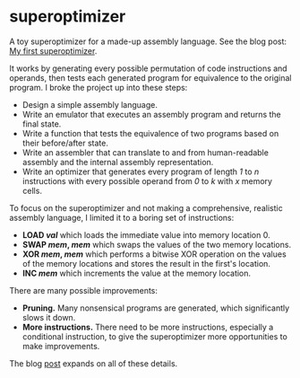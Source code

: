 # superoptimizer

A toy superoptimizer for a made-up assembly language. See the blog post: [My first superoptimizer](https://austinhenley.com/blog/superoptimizer.html).

It works by generating every possible permutation of code instructions and operands, then tests each generated program for equivalence to the original program. I broke the project up into these steps:

- Design a simple assembly language.
- Write an emulator that executes an assembly program and returns the final state.
- Write a function that tests the equivalence of two programs based on their before/after state.
- Write an assembler that can translate to and from human-readable assembly and the internal assembly representation.
- Write an optimizer that generates every program of length _1_ to _n_ instructions with every possible operand from _0_ to _k_ with _x_ memory cells.

To focus on the superoptimizer and not making a comprehensive, realistic assembly language, I limited it to a boring set of instructions:

- **LOAD _val_** which loads the immediate value into memory location 0.
- **SWAP _mem_, _mem_** which swaps the values of the two memory locations.
- **XOR _mem_, _mem_** which performs a bitwise XOR operation on the values of the memory locations and stores the result in the first's location.
- **INC _mem_** which increments the value at the memory location.

There are many possible improvements:

- **Pruning.** Many nonsensical programs are generated, which significantly slows it down.
- **More instructions.** There need to be more instructions, especially a conditional instruction, to give the superoptimizer more opportunities to make improvements.

The blog [post](https://austinhenley.com/blog/superoptimizer.html) expands on all of these details.


